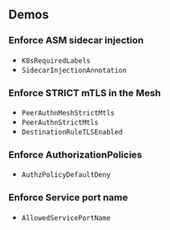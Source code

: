## Demos

### Enforce ASM sidecar injection

- `K8sRequiredLabels`
- `SidecarInjectionAnnotation`

### Enforce STRICT mTLS in the Mesh

- `PeerAuthnMeshStrictMtls`
- `PeerAuthnStrictMtls`
- `DestinationRuleTLSEnabled`

### Enforce AuthorizationPolicies

- `AuthzPolicyDefaultDeny`

### Enforce Service port name

- `AllowedServicePortName`